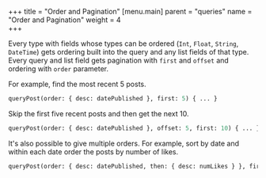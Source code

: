 +++
title = "Order and Pagination"
[menu.main]
    parent = "queries"
    name = "Order and Pagination"
    weight = 4   
+++

Every type with fields whose types can be ordered (`Int`, `Float`, `String`, `DateTime`) gets
ordering built into the query and any list fields of that type. Every query and list field
gets pagination with `first` and `offset` and ordering with `order` parameter.

For example, find the most recent 5 posts.

```graphql
queryPost(order: { desc: datePublished }, first: 5) { ... }
```

Skip the first five recent posts and then get the next 10.

```graphql
queryPost(order: { desc: datePublished }, offset: 5, first: 10) { ... }
```

It's also possible to give multiple orders.  For example, sort by date and within each
date order the posts by number of likes.

```graphql
queryPost(order: { desc: datePublished, then: { desc: numLikes } }, first: 5) { ... }
```